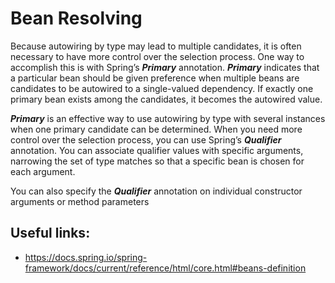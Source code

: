 # Bean Resolving

Because autowiring by type may lead to multiple candidates, it is often necessary to have more control over the
selection process. One way to accomplish this is with Spring’s _**Primary**_ annotation. _**Primary**_ indicates that a
particular bean should be given preference when multiple beans are candidates to be autowired to a single-valued
dependency. If exactly one primary bean exists among the candidates, it becomes the autowired value.

_**Primary**_ is an effective way to use autowiring by type with several instances when one primary candidate can be
determined. When you need more control over the selection process, you can use Spring’s _**Qualifier**_ annotation. You can
associate qualifier values with specific arguments, narrowing the set of type matches so that a specific bean is chosen
for each argument.

You can also specify the _**Qualifier**_ annotation on individual constructor arguments or method parameters

## Useful links:

- https://docs.spring.io/spring-framework/docs/current/reference/html/core.html#beans-definition